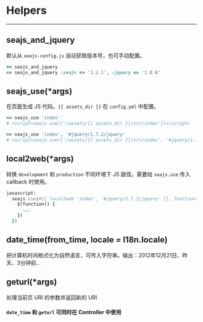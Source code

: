 # Helpers
***

## seajs_and_jquery

默认从 `seajs-config.js` 自动获取版本号，也可手动配置。

```ruby
== seajs_and_jquery
== seajs_and_jquery :seajs => '1.2.1', :jquery => '1.8.0'
```

## seajs_use(*args)

在页面生成 JS 代码。`{{ assets_dir }}` 在 `config.yml` 中配置。

```ruby
== seajs_use 'index'
# <script>seajs.use(['/assets/{{ assets_dir }}/src/index'])</script>

== seajs_use 'index', '#jquery/1.7.2/jquery'
# <script>seajs.use(['/assets/{{ assets_dir }}/src/index', '#jquery/1.7.2/jquery'])</script>
```

## local2web(*args)

转换 `development` 和 `production` 不同环境下 JS 路径。需要给 `seajs.use` 传入 callback 时使用。

```ruby
javascript:
  seajs.use(#{{ local2web 'index', '#jquery/1.7.2/jquery' }}, function(i, $) {
    $(function() {
      ...
    })
  })
```

## date_time(from_time, locale = I18n.locale)

把计算机时间格式化为自然语言，可传入字符串。输出：2012年12月21日、昨天、3分钟前...

## geturl(*args)

处理当前页 URI 的参数并返回新的 URI

#### `date_time` 和 `geturl` 可同时在 Controller 中使用
